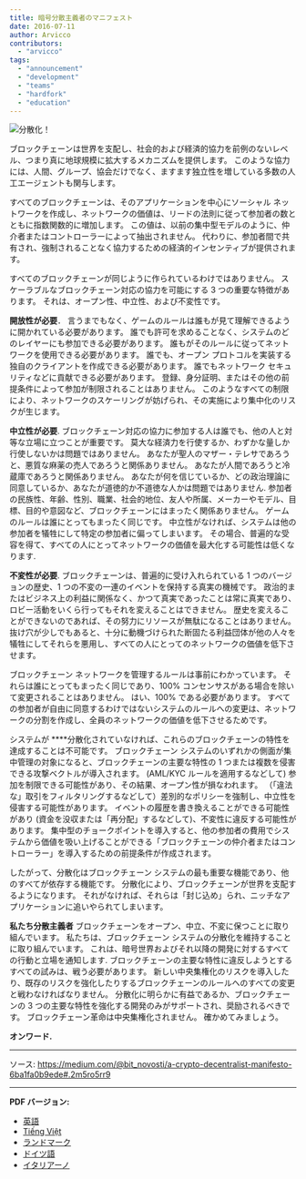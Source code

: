 ```yaml
---
title: 暗号分散主義者のマニフェスト
date: 2016-07-11
author: Arvicco
contributors:
  - "arvicco"
tags:
  - "announcement"
  - "development"
  - "teams"
  - "hardfork"
  - "education"
---
```


![分散化！](./1gMu8qJtr2NeEuuGzvsfcnw.png)

ブロックチェーンは世界を支配し、社会的および経済的協力を前例のないレベル、つまり真に地球規模に拡大するメカニズムを提供します。 このような協力には、人間、グループ、協会だけでなく、ますます独立性を増している多数の人工エージェントも関与します。

すべてのブロックチェーンは、そのアプリケーションを中心にソーシャル ネットワークを作成し、ネットワークの価値は、リードの法則に従って参加者の数とともに指数関数的に増加します。 この値は、以前の集中型モデルのように、仲介者またはコントローラーによって抽出されません。 代わりに、参加者間で共有され、強制されることなく協力するための経済的インセンティブが提供されます。

すべてのブロックチェーンが同じように作られているわけではありません。 スケーラブルなブロックチェーン対応の協力を可能にする 3 つの重要な特徴があります。 それは、オープン性、中立性、および不変性です。

**開放性が必要**． 言うまでもなく、ゲームのルールは誰もが見て理解できるように開かれている必要があります。 誰でも許可を求めることなく、システムのどのレイヤーにも参加できる必要があります。 誰もがそのルールに従ってネットワークを使用できる必要があります。 誰でも、オープン プロトコルを実装する独自のクライアントを作成できる必要があります。 誰でもネットワーク セキュリティなどに貢献できる必要があります。 登録、身分証明、またはその他の前提条件によって参加が制限されることはありません。 このようなすべての制限により、ネットワークのスケーリングが妨げられ、その実施により集中化のリスクが生じます。

**中立性が必要**. ブロックチェーン対応の協力に参加する人は誰でも、他の人と対等な立場に立つことが重要です。 莫大な経済力を行使するか、わずかな量しか行使しないかは問題ではありません。 あなたが聖人のマザー・テレサであろうと、悪質な麻薬の売人であろうと関係ありません。 あなたが人間であろうと冷蔵庫であろうと関係ありません。 あなたが何を信じているか、どの政治理論に同意しているか、あなたが道徳的か不道徳な人かは問題ではありません. 参加者の民族性、年齢、性別、職業、社会的地位、友人や所属、メーカーやモデル、目標、目的や意図など、ブロックチェーンにはまったく関係ありません。 ゲームのルールは誰にとってもまったく同じです。 中立性がなければ、システムは他の参加者を犠牲にして特定の参加者に偏ってしまいます。 その場合、普遍的な受容を得て、すべての人にとってネットワークの価値を最大化する可能性は低くなります.

**不変性が必要**. ブロックチェーンは、普遍的に受け入れられている 1 つのバージョンの歴史、1 つの不変の一連のイベントを保持する真実の機械です。 政治的またはビジネス上の利益に関係なく、かつて真実であったことは常に真実であり、ロビー活動をいくら行ってもそれを変えることはできません。 歴史を変えることができないのであれば、その努力にリソースが無駄になることはありません。 抜け穴が少しでもあると、十分に動機づけられた断固たる利益団体が他の人々を犠牲にしてそれらを悪用し、すべての人にとってのネットワークの価値を低下させます。

ブロックチェーン ネットワークを管理するルールは事前にわかっています。 それらは誰にとってもまったく同じであり、100% コンセンサスがある場合を除いて変更されることはありません。 はい、100% である必要があります。 すべての参加者が自由に同意するわけではないシステムのルールへの変更は、ネットワークの分割を作成し、全員のネットワークの価値を低下させるためです。

システムが ****分散化されていなければ、これらのブロックチェーンの特性を達成することは不可能です。 ブロックチェーン システムのいずれかの側面が集中管理の対象になると、ブロックチェーンの主要な特性の 1 つまたは複数を侵害できる攻撃ベクトルが導入されます。 (AML/KYC ルールを適用するなどして) 参加を制限できる可能性があり、その結果、オープン性が損なわれます。 （「違法な」取引をフィルタリングするなどして）差別的なポリシーを強制し、中立性を侵害する可能性があります。 イベントの履歴を書き換えることができる可能性があり (資金を没収または「再分配」するなどして)、不変性に違反する可能性があります。 集中型のチョークポイントを導入すると、他の参加者の費用でシステムから価値を吸い上げることができる「ブロックチェーンの仲介者またはコントローラー」を導入するための前提条件が作成されます。

したがって、分散化はブロックチェーン システムの最も重要な機能であり、他のすべてが依存する機能です。 分散化により、ブロックチェーンが世界を支配するようになります。 それがなければ、それらは「封じ込め」られ、ニッチなアプリケーションに追いやられてしまいます。

**私たち分散主義者** ブロックチェーンをオープン、中立、不変に保つことに取り組んでいます。 私たちは、ブロックチェーン システムの分散化を維持することに取り組んでいます。 これは、暗号世界およびそれ以降の開発に対するすべての行動と立場を通知します. ブロックチェーンの主要な特性に違反しようとするすべての試みは、戦う必要があります。 新しい中央集権化のリスクを導入したり、既存のリスクを強化したりするブロックチェーンのルールへのすべての変更と戦わなければなりません。 分散化に明らかに有益であるか、ブロックチェーンの 3 つの主要な特性を強化する開発のみがサポートされ、奨励されるべきです。 ブロックチェーン革命は中央集権化されません。 確かめてみましょう。

**オンワード.**

---

ソース: https://medium.com/@bit_novosti/a-crypto-decentralist-manifesto-6ba1fa0b9ede#.2m5ro5rr9

---

**PDF バージョン:**

- [英語](https://ethereumclassic.org/A_Crypto-Decentralist_Manifesto.pdf)
- [Tiếng Việt](https://ethereumclassic.org/A_Crypto-Decentralist_Manifesto_vietnamese.pdf)
- [ランドマーク](https://ethereumclassic.org/A_Crypto-Decentralist_Manifesto_russian.pdf)
- [ドイツ語](https://ethereumclassic.org/A_Crypto-Decentralist_Manifesto_german.pdf)
- [イタリアーノ](https://ethereumclassic.org/A_Crypto-Decentralist_Manifesto_italian.pdf)
